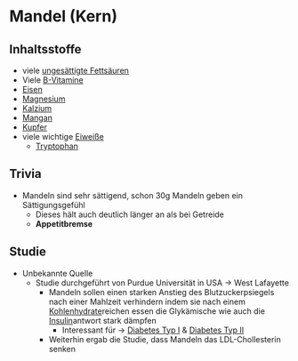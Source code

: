 # Mandel (Kern)


## Inhaltsstoffe
- viele [ungesättigte Fettsäuren](../Nahrungs_Inhaltsstoffe/Fettsäuren/ungesättigte_Fettsäuren/ungesättigte%20Fettsäuren.md)
- Viele [B-Vitamine](../Nahrungs_Inhaltsstoffe/Vitamine/B-Vitamine/B-Vitamine.md)
- [Eisen](../../Elemente_des_Periodensystems/Eisen.md)
- [Magnesium](../../Elemente_des_Periodensystems/Magnesium.md)
- [Kalzium](../../Elemente_des_Periodensystems/Kalzium.md)
- [Mangan](../../Elemente_des_Periodensystems/Mangan.md)
- [Kupfer](../../Elemente_des_Periodensystems/Kupfer.md)
- viele wichtige [Eiweiße](../Nahrungs_Inhaltsstoffe/Eiweiße/Eiweiße.md)
	- [Tryptophan](../Nahrungs_Inhaltsstoffe/Eiweiße/Tryptophan.md)

## Trivia
- Mandeln sind sehr sättigend, schon 30g Mandeln geben ein Sättigungsgefühl
	- Dieses hält auch deutlich länger an als bei Getreide
	- **Appetitbremse**

## Studie
- Unbekannte Quelle
	- Studie durchgeführt von Purdue Universität in USA -> West Lafayette
		- Mandeln sollen einen starken Anstieg des Blutzuckerpsiegels nach einer Mahlzeit verhindern indem sie nach einem [Kohlenhydrate](../Nahrungs_Inhaltsstoffe/Kohlenhydrate.md)reichen essen die Glykämische wie auch die [Insulin](../../Glossar/Insulin.md)antwort stark dämpfen
			- Interessant für -> [Diabetes Typ I](../../Menschlicher_Körper/Verdauungssystem/Leiden/Diabetes/Diabetes%20Typ%201/Diabetes%20Typ%20I.md) & [Diabetes Typ II](../../Menschlicher_Körper/Verdauungssystem/Leiden/Diabetes/Diabetes%20Typ%20II.md)
		- Weiterhin ergab die Studie, dass Mandeln das LDL-Chollesterin senken